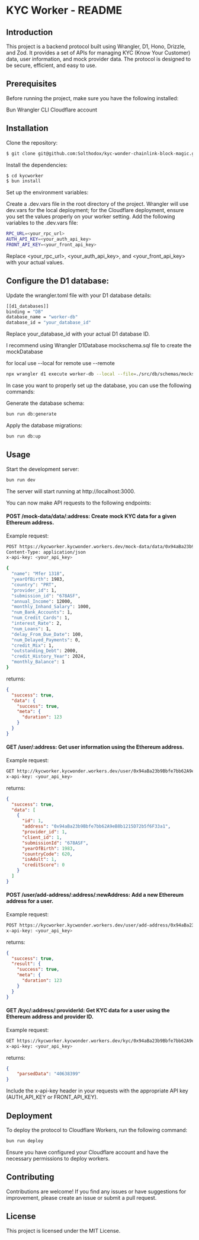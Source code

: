 # KYC Worker - README

## Introduction

This project is a backend protocol built using Wrangler, D1, Hono, Drizzle, and Zod. It provides a set of APIs for managing KYC (Know Your Customer) data, user information, and mock provider data. The protocol is designed to be secure, efficient, and easy to use.

## Prerequisites
Before running the project, make sure you have the following installed:

Bun
Wrangler CLI
Cloudflare account

## Installation

Clone the repository:
```bash
$ git clone git@github.com:Solthodox/kyc-wonder-chainlink-block-magic.git
```
Install the dependencies:
```bash
$ cd kycworker
$ bun install
```
Set up the environment variables:

Create a .dev.vars file in the root directory of the project.
Wrangler will use dev.vars for the local deployment; for the Cloudflare deployment, ensure you set the values properly on your worker setting.
Add the following variables to the .dev.vars file:
```bash
RPC_URL=<your_rpc_url>
AUTH_API_KEY=<your_auth_api_key>
FRONT_API_KEY=<your_front_api_key>
```
Replace <your_rpc_url>, <your_auth_api_key>, and <your_front_api_key> with your actual values.

## Configure the D1 database:

Update the wrangler.toml file with your D1 database details:

```bash
[[d1_databases]]
binding = "DB"
database_name = "worker-db"
database_id = "your_database_id"
```
Replace your_database_id with your actual D1 database ID.

I recommend using Wrangler D1Database mockschema.sql file to create the mockDatabase

for local use --local for remote use --remote
```bash
npx wrangler d1 execute worker-db --local --file=./src/db/schemas/mockschema.sql
```

In case you want to properly set up the database, you can use the following commands:

Generate the database schema:
```bash
bun run db:generate
```
Apply the database migrations:
```bash
bun run db:up
```

## Usage

Start the development server:
```bash
bun run dev
```
The server will start running at http://localhost:3000.

You can now make API requests to the following endpoints:

#### POST /mock-data/data/:address: Create mock KYC data for a given Ethereum address.

Example request:
```bash
POST https://kycworker.kycwonder.workers.dev/mock-data/data/0x94aBa23b9Bbfe7bb62A9eB8b1215D72b5f6F33a1
Content-Type: application/json
x-api-key: <your_api_key>

{
  "name": "Mfer 1318",
  "yearOfBirth": 1983,
  "country": "PRT",
  "provider_id": 1,
  "submission_id": "678ASF",
  "annual_Income": 12000,
  "monthly_Inhand_Salary": 1000,
  "num_Bank_Accounts": 1,
  "num_Credit_Cards": 1,
  "interest_Rate": 2,
  "num_Loans": 1,
  "delay_From_Due_Date": 100,
  "num_Delayed_Payments": 0,
  "credit_Mix": 1,
  "outstanding_Debt": 2000,
  "credit_History_Year": 2024,
  "monthly_Balance": 1
}
```
returns:
```json
{
  "success": true,
  "data": {
    "success": true,
    "meta": {
      "duration": 123
    }
  }
}
```

#### GET /user/:address: Get user information using the Ethereum address.

Example request:
```bash
GET http://kycworker.kycwonder.workers.dev/user/0x94aBa23b9Bbfe7bb62A9eB8b1215D72b5f6F33a1
x-api-key: <your_api_key>
```
returns:
```json
{
  "success": true,
  "data": [
    {
      "id": 1,
      "address": "0x94aBa23b9Bbfe7bb62A9eB8b1215D72b5f6F33a1",
      "provider_id": 1,
      "client_id": 1,
      "submissionId": "678ASF",
      "yearOfBirth": 1983,
      "countryCode": 620,
      "isAdult": 1,
      "creditScore": 0
    }
  ]
}
```
#### POST /user/add-address/:address/:newAddress: Add a new Ethereum address for a user.

Example request:
```bash
POST https://kycworker.kycwonder.workers.dev/user/add-address/0x94aBa23b9Bbfe7bb62A9eB8b1215D72b5f6F33a1/0x429796dAc057E7C15724196367007F1e9Cff82F9
x-api-key: <your_api_key>
```
returns:
```json
{
  "success": true,
  "result": {
    "success": true,
    "meta": {
      "duration": 123
    }
  }
}
```

#### GET /kyc/:address/:providerId: Get KYC data for a user using the Ethereum address and provider ID.

Example request:
```bash
GET https://kycworker.kycwonder.workers.dev/kyc/0x94aBa23b9Bbfe7bb62A9eB8b1215D72b5f6F33a1/1
x-api-key: <your_api_key>
```
returns:
```json
{
    "parsedData": "40638399"
}
```

Include the x-api-key header in your requests with the appropriate API key (AUTH_API_KEY or FRONT_API_KEY).

## Deployment

To deploy the protocol to Cloudflare Workers, run the following command:
```bash
bun run deploy
```
Ensure you have configured your Cloudflare account and have the necessary permissions to deploy workers.

## Contributing

Contributions are welcome! If you find any issues or have suggestions for improvement, please create an issue or submit a pull request.

## License
This project is licensed under the MIT License.
